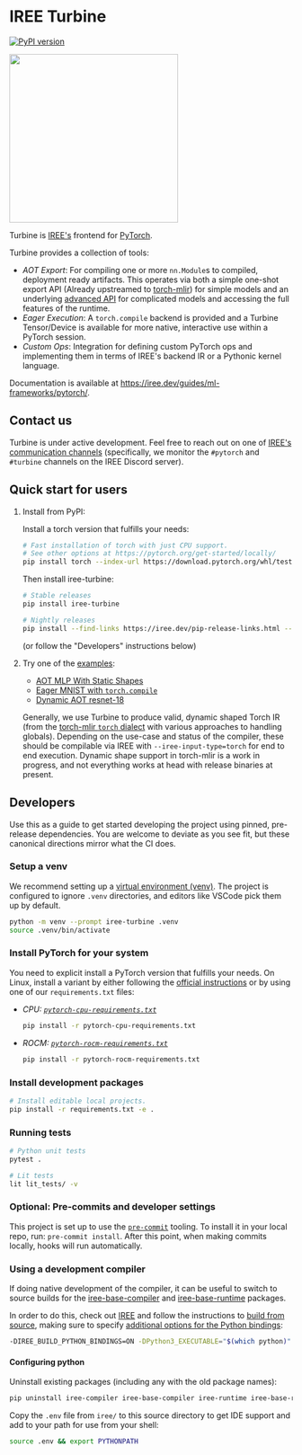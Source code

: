 # IREE Turbine

[![PyPI version](https://badge.fury.io/py/iree-turbine.svg)](https://badge.fury.io/py/iree-turbine)

<img src="https://netl.doe.gov/sites/default/files/2020-11/Turbine-8412270026_83cfc8ee8f_c.jpg" height="300px" width="300px">

Turbine is [IREE's](https://iree.dev/) frontend for
[PyTorch](https://pytorch.org/).

Turbine provides a collection of tools:

* *AOT Export*: For compiling one or more `nn.Module`s to compiled, deployment
  ready artifacts. This operates via both a simple one-shot export API (Already upstreamed to [torch-mlir](https://github.com/llvm/torch-mlir/blob/main/python/torch_mlir/extras/fx_importer.py))
  for simple models and an underlying
  [advanced API](https://github.com/iree-org/iree-turbine/blob/main/iree/turbine/aot/compiled_module.py)
  for complicated models and accessing the full features of the runtime.
* *Eager Execution*: A `torch.compile` backend is provided and a Turbine Tensor/Device
  is available for more native, interactive use within a PyTorch session.
* *Custom Ops*: Integration for defining custom PyTorch ops and implementing them in
  terms of IREE's backend IR or a Pythonic kernel language.

Documentation is available at https://iree.dev/guides/ml-frameworks/pytorch/.

## Contact us

Turbine is under active development. Feel free to reach out on one of
[IREE's communication channels](https://github.com/iree-org/iree?tab=readme-ov-file#communication-channels)
(specifically, we monitor the `#pytorch` and `#turbine` channels on the IREE
Discord server).

## Quick start for users

1. Install from PyPI:

    Install a torch version that fulfills your needs:

    ```bash
    # Fast installation of torch with just CPU support.
    # See other options at https://pytorch.org/get-started/locally/
    pip install torch --index-url https://download.pytorch.org/whl/test/cpu
    ```

    Then install iree-turbine:

    ```bash
    # Stable releases
    pip install iree-turbine

    # Nightly releases
    pip install --find-links https://iree.dev/pip-release-links.html --upgrade --pre iree-turbine
    ```

    (or follow the "Developers" instructions below)

2. Try one of the [examples](https://github.com/iree-org/iree-turbine/blob/main/examples/):

    * [AOT MLP With Static Shapes](https://github.com/iree-org/iree-turbine/blob/main/examples/aot_mlp/mlp_export_simple.py)
    * [Eager MNIST with `torch.compile`](https://github.com/iree-org/iree-turbine/blob/main/examples/eager_mlp/mlp_eager_simple.py)
    * [Dynamic AOT resnet-18](https://github.com/iree-org/iree-turbine/blob/main/examples/resnet-18/)

    Generally, we use Turbine to produce valid, dynamic shaped Torch IR (from the
    [torch-mlir `torch` dialect](https://github.com/llvm/torch-mlir/tree/main/include/torch-mlir/Dialect/Torch/IR)
    with various approaches to handling globals). Depending on the use-case and status of the
    compiler, these should be compilable via IREE with `--iree-input-type=torch` for
    end to end execution. Dynamic shape support in torch-mlir is a work in progress,
    and not everything works at head with release binaries at present.

## Developers

Use this as a guide to get started developing the project using pinned,
pre-release dependencies. You are welcome to deviate as you see fit, but
these canonical directions mirror what the CI does.

### Setup a venv

We recommend setting up a
[virtual environment (venv)](https://docs.python.org/3/library/venv.html). The
project is configured to ignore `.venv` directories, and editors like VSCode
pick them up by default.

```bash
python -m venv --prompt iree-turbine .venv
source .venv/bin/activate
```

### Install PyTorch for your system

You need to explicit install a PyTorch version that fulfills your needs.
On Linux, install a variant by either following the
[official instructions](https://pytorch.org/get-started/locally/) or by using
one of our `requirements.txt` files:

* *CPU: [`pytorch-cpu-requirements.txt`](https://github.com/iree-org/iree-turbine/blob/main/pytorch-cpu-requirements.txt)*

  ```bash
  pip install -r pytorch-cpu-requirements.txt
  ```

* *ROCM: [`pytorch-rocm-requirements.txt`](https://github.com/iree-org/iree-turbine/blob/main/pytorch-rocm-requirements.txt)*

  ```bash
  pip install -r pytorch-rocm-requirements.txt
  ```

### Install development packages

```bash
# Install editable local projects.
pip install -r requirements.txt -e .
```

### Running tests

```bash
# Python unit tests
pytest .

# Lit tests
lit lit_tests/ -v
```

### Optional: Pre-commits and developer settings

This project is set up to use the [`pre-commit`](https://pre-commit.com/)
tooling. To install it in your local repo, run: `pre-commit install`. After
this point, when making commits locally, hooks will run automatically.

### Using a development compiler

If doing native development of the compiler, it can be useful to switch to
source builds for the
[iree-base-compiler](https://pypi.org/project/iree-base-compiler/) and
[iree-base-runtime](https://pypi.org/project/iree-base-runtime/) packages.

In order to do this, check out [IREE](https://github.com/iree-org/iree) and
follow the instructions to
[build from source](https://iree.dev/building-from-source/getting-started/),
making sure to specify
[additional options for the Python bindings](https://iree.dev/building-from-source/getting-started/#building-with-cmake):

```bash
-DIREE_BUILD_PYTHON_BINDINGS=ON -DPython3_EXECUTABLE="$(which python)"
```

#### Configuring python

Uninstall existing packages (including any with the old package names):

```bash
pip uninstall iree-compiler iree-base-compiler iree-runtime iree-base-runtime
```

Copy the `.env` file from `iree/` to this source directory to get IDE
support and add to your path for use from your shell:

```bash
source .env && export PYTHONPATH
```
